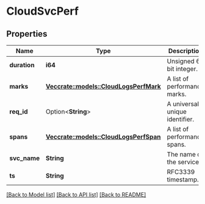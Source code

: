 # CloudSvcPerf

## Properties

Name | Type | Description | Notes
------------ | ------------- | ------------- | -------------
**duration** | **i64** | Unsigned 64 bit integer. | 
**marks** | [**Vec<crate::models::CloudLogsPerfMark>**](CloudLogsPerfMark.md) | A list of performance marks. | 
**req_id** | Option<**String**> | A universally unique identifier. | [optional]
**spans** | [**Vec<crate::models::CloudLogsPerfSpan>**](CloudLogsPerfSpan.md) | A list of performance spans. | 
**svc_name** | **String** | The name of the service. | 
**ts** | **String** | RFC3339 timestamp. | 

[[Back to Model list]](../README.md#documentation-for-models) [[Back to API list]](../README.md#documentation-for-api-endpoints) [[Back to README]](../README.md)


